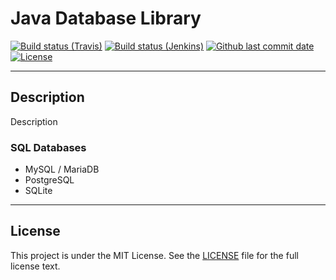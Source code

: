 # Java Database Library

[![Build status (Travis)](https://img.shields.io/travis/com/ursinn/java-databaselib/develop.svg?label=Travis&logo=travis&maxAge=600)](https://travis-ci.com/ursinn/java-databaselib)
[![Build status (Jenkins)](https://img.shields.io/jenkins/build?jobUrl=https%3A%2F%2Fci.ursinn.dev%2Fjob%2Fursinn%2Fjob%2Fjava-databaselib%2Fjob%2Fdevelop%2F&label=Jenkins&logo=jenkins)](https://ci.ursinn.dev/job/ursinn/job/java-databaselib)
[![Github last commit date](https://img.shields.io/github/last-commit/ursinn/java-databaselib.svg?label=Updated&logo=github&maxAge=600)](https://github.com/ursinn/java-databaselib/commits)
[![License](https://img.shields.io/github/license/ursinn/java-databaselib.svg?label=License&maxAge=2592000)](https://github.com/ursinn/java-databaselib/blob/main/LICENSE)

---

## Description

Description

### SQL Databases

- MySQL / MariaDB
- PostgreSQL
- SQLite

---

## License

This project is under the MIT License. See the [LICENSE](https://github.com/superlandnetwork/superlandnetwork/blob/main/LICENSE) file for the full license text.
